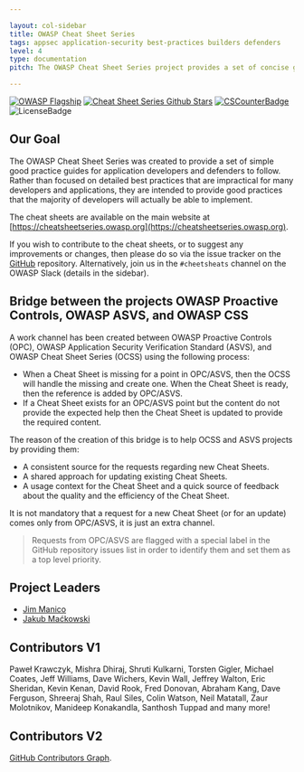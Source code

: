 ```yaml
---

layout: col-sidebar
title: OWASP Cheat Sheet Series
tags: appsec application-security best-practices builders defenders
level: 4
type: documentation
pitch: The OWASP Cheat Sheet Series project provides a set of concise good practice guides for application developers and defenders to follow.

---
```


[![OWASP Flagship](https://img.shields.io/badge/owasp-flagship%20project-48A646.svg)](https://www.owasp.org/index.php/OWASP_Project_Inventory#tab=Flagship_Projects)
[![Cheat Sheet Series Github Stars](https://img.shields.io/github/stars/OWASP/CheatSheetSeries?label=Cheat%20Sheet%20Series&style=social)](https://github.com/OWASP/CheatSheetSeries/)
[![CSCounterBadge](https://img.shields.io/badge/cheat_sheets_available-63-orange.svg)](https://github.com/OWASP/CheatSheetSeries/tree/master/cheatsheets)
![LicenseBadge](https://img.shields.io/badge/license-C_C-blue.svg)

## Our Goal

The OWASP Cheat Sheet Series was created to provide a set of simple good practice guides for application developers and defenders to follow. Rather than focused on detailed best practices that are impractical for many developers and applications, they are intended to provide good practices that the majority of developers will actually be able to implement.

The cheat sheets are available on the main website at [https://cheatsheetseries.owasp.org](https://cheatsheetseries.owasp.org).

If you wish to contribute to the cheat sheets, or to suggest any improvements or changes, then please do so via the issue tracker on the [GitHub](https://github.com/OWASP/CheatSheetSeries) repository. Alternatively, join us in the `#cheetsheats` channel on the OWASP Slack (details in the sidebar).

## Bridge between the projects OWASP Proactive Controls, OWASP ASVS, and OWASP CSS

A work channel has been created between OWASP Proactive Controls (OPC), OWASP Application Security Verification Standard (ASVS), and OWASP Cheat Sheet Series (OCSS) using the following process:

- When a Cheat Sheet is missing for a point in OPC/ASVS, then the OCSS will handle the missing and create one. When the Cheat Sheet is ready, then the reference is added by OPC/ASVS.
- If a Cheat Sheet exists for an OPC/ASVS point but the content do not provide the expected help then the Cheat Sheet is updated to provide the required content.

The reason of the creation of this bridge is to help OCSS and ASVS projects by providing them:

- A consistent source for the requests regarding new Cheat Sheets.
- A shared approach for updating existing Cheat Sheets.
- A usage context for the Cheat Sheet and a quick source of feedback about the quality and the efficiency of the Cheat Sheet.

It is not mandatory that a request for a new Cheat Sheet (or for an update) comes only from OPC/ASVS, it is just an extra channel.

> Requests from OPC/ASVS are flagged with a special label in the GitHub repository issues list in order to identify them and set them as a top level priority.

## Project Leaders

- [Jim Manico](mailto:jim.manico@owasp.org)
- [Jakub Maćkowski](mailto:jakub.mackowski@owasp.org)

## Contributors V1

Paweł Krawczyk, Mishra Dhiraj, Shruti Kulkarni, Torsten Gigler, Michael Coates, Jeff Williams, Dave Wichers, Kevin Wall, Jeffrey Walton, Eric Sheridan, Kevin Kenan, David Rook, Fred Donovan, Abraham Kang, Dave Ferguson, Shreeraj Shah, Raul Siles, Colin Watson, Neil Matatall, Zaur Molotnikov, Manideep Konakandla, Santhosh Tuppad and many more!

## Contributors V2

[GitHub Contributors Graph](https://github.com/OWASP/CheatSheetSeries/graphs/contributors).
